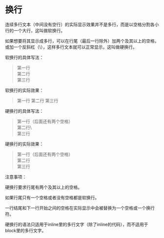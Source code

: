 # 换行

连续多行文本（中间没有空行）的实际显示效果并不是多行，而是以空格分割各小行的一个大行，这叫做软换行。

如果想要将其显示成多行，可以在行尾（最后一行除外）加两个及其以上的空格，或加一个反斜杠（\\），这样多行文本就可以正常显示，这叫做硬换行。

软换行的具体写法：

> 第一行  
> 第二行  
> 第三行

软换行的实际效果：

> 第一行
> 第二行
> 第三行

硬换行的具体写法：

> 第一行（后面还有两个空格）  
> 第二行\\  
> 第三行

硬换行的实际效果：

> 第一行（后面还有两个空格）  
> 第二行\
> 第三行

注意事项：

硬换行要求行尾有两个及其以上的空格。

如果行尾只有一个空格或者没有空格都是软换行。

一行结尾和下一行开始之间的空格在实际显示中会被替换为一个空格或一个换行符。

硬换行的语法只适用于inline里的多行文字（除了inline的代码），而不适用于block里的多行文字。